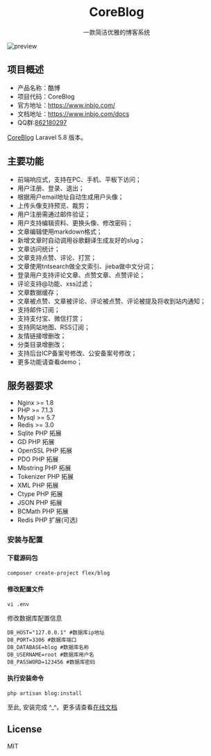 <h1 align="center"> CoreBlog </h1>

<p align="center">一款简洁优雅的博客系统</p>

![preview](https://raw.githubusercontent.com/inbjo/CoreBlog/master/public/images/preview.png)

## 项目概述

* 产品名称：酷博
* 项目代码：CoreBlog
* 官方地址：https://www.inbjo.com/
* 文档地址：https://www.inbjo.com/docs
* QQ群:[862180297](https://jq.qq.com/?_wv=1027&k=5l6VXeo)

[CoreBlog](https://github.com/inbjo/CoreBlog) Laravel 5.8 版本。

## 主要功能
* 前端响应式，支持在PC、手机、平板下访问；
* 用户注册、登录、退出；
* 根据用户email地址自动生成用户头像；
* 上传头像支持预览、裁剪；
* 用户注册需通过邮件验证；
* 用户支持编辑资料、更换头像、修改密码；
* 文章编辑使用markdown格式；
* 新增文章时自动调用谷歌翻译生成友好的slug；
* 文章访问统计；
* 文章支持点赞、评论、打赏；
* 文章使用tntsearch做全文索引、jieba做中文分词；
* 登录用户支持评论文章、点赞文章、点赞评论；
* 评论支持@功能、xss过滤；
* 文章数据缓存；
* 文章被点赞、文章被评论、评论被点赞、评论被提及将收到站内通知；
* 支持邮件订阅；
* 支持支付宝、微信打赏；
* 支持网站地图、RSS订阅；
* 友情链接增删改；
* 分类目录增删改；
* 支持后台ICP备案号修改、公安备案号修改；
* 更多功能请查看demo；

## 服务器要求
* Nginx >= 1.8
* PHP >= 7.1.3
* Mysql >= 5.7
* Redis >= 3.0
* Sqlite PHP 拓展
* GD PHP 拓展
* OpenSSL PHP 拓展
* PDO PHP 拓展
* Mbstring PHP 拓展
* Tokenizer PHP 拓展
* XML PHP 拓展
* Ctype PHP 拓展
* JSON PHP 拓展
* BCMath PHP 拓展
* Redis PHP 扩展(可选)

### 安装与配置
#### 下载源码包
```
composer create-project flex/blog 
```

#### 修改配置文件
```
vi .env
```
修改数据库配置信息
```
DB_HOST="127.0.0.1" #数据库ip地址
DB_PORT=3306 #数据库端口
DB_DATABASE=blog #数据库名称
DB_USERNAME=root #数据库用户名
DB_PASSWORD=123456 #数据库密码
```

#### 执行安装命令
```
php artisan blog:install
```
至此, 安装完成 ^_^。更多请查看[在线文档](https://www.inbjo.com/docs)

## License
MIT
